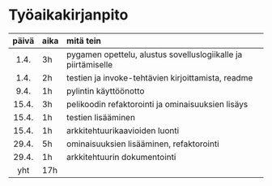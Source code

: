 # Työaikakirjanpito

| päivä | aika | mitä tein                                                     |
|:-----:|:-----|:--------------------------------------------------------------|
| 1.4.  | 3h   | pygamen opettelu, alustus sovelluslogiikalle ja piirtämiselle |
| 1.4.  | 2h   | testien ja invoke-tehtävien kirjoittamista, readme            |
| 9.4.  | 1h   | pylintin käyttöönotto                                         |
| 15.4. | 3h   | pelikoodin refaktorointi ja ominaisuuksien lisäys             |
| 15.4. | 1h   | testien lisääminen                                            |
| 15.4. | 1h   | arkkitehtuurikaavioiden luonti                                |
| 29.4. | 5h   | ominaisuuksien lisääminen, refaktorointi                      |
| 29.4. | 1h   | arkkitehtuurin dokumentointi                                  |
|  yht  | 17h  |